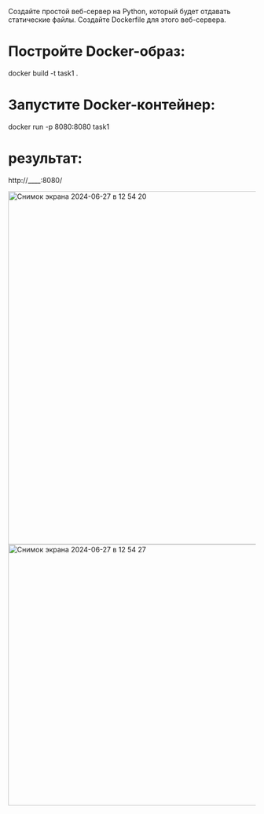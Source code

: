 Создайте простой веб-сервер на Python, который будет отдавать статические файлы. Создайте Dockerfile для этого веб-сервера.


# Постройте Docker-образ:

docker build -t task1 .

# Запустите Docker-контейнер:

docker run -p 8080:8080 task1

# результат: 

http://____:8080/

<img width="719" alt="Снимок экрана 2024-06-27 в 12 54 20" src="https://github.com/Hotecka/devops/assets/110721135/a31b8b91-f090-4f83-befc-0c28ef284d0e">

<img width="532" alt="Снимок экрана 2024-06-27 в 12 54 27" src="https://github.com/Hotecka/devops/assets/110721135/9566c13d-db2b-42ca-83f0-662c7fb9f333">
